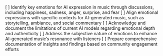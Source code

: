 [ ] Identify key emotions for AI expression in music through discussions, including happiness, sadness, anger, surprise, and fear
[ ] Align emotional expressions with specific contexts for AI-generated music, such as storytelling, ambiance, and social commentary
[ ] Acknowledge and document the limitations of current AI models regarding emotional depth and authenticity
[ ] Address the subjective nature of emotions to enhance AI-generated music’s resonance with listeners
[ ] Prepare comprehensive documentation of insights and findings based on community engagement efforts